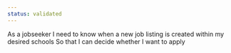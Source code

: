 ```yaml
---
status: validated
---
```


As a jobseeker
I need to know when a new job listing is created within my desired schools
So that I can decide whether I want to apply
